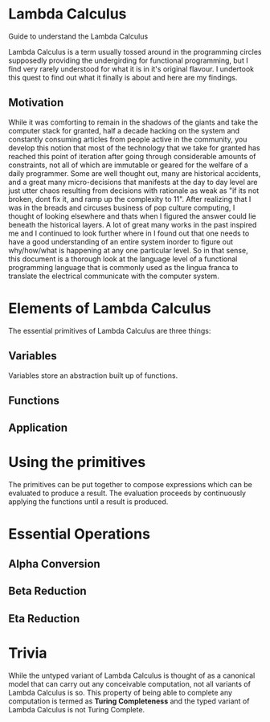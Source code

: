 # Lambda Calculus
Guide to understand the Lambda Calculus

Lambda Calculus is a term usually tossed around in the programming circles supposedly providing the undergirding for functional programming, but I find very rarely understood for what it is in it's original flavour. I undertook this quest to find out what it finally is about and here are my findings.

## Motivation
While it was comforting to remain in the shadows of the giants and take the computer stack for granted, half a decade hacking on the system and constantly consuming articles from people active in the community, you develop this notion that most of the technology that we take for granted has reached this point of iteration after going through considerable amounts of constraints, not all of which are immutable or geared for the welfare of a daily programmer. Some are well thought out, many are historical accidents, and a great many micro-decisions that manifests at the day to day level are just utter chaos resulting from decisions with rationale as weak as "if its not broken, dont fix it, and ramp up the complexity to 11". After realizing that I was in the breads and circuses business of pop culture computing, I thought of looking elsewhere and thats when I figured the answer could lie beneath the historical layers. A lot of great many works in the past inspired me and I continued to look further where in I found out that one needs to have a good understanding of an entire system inorder to figure out why/how/what is happening at any one particular level. So in that sense, this document is a thorough look at the language level of a functional programming language that is commonly used as the lingua franca to translate the electrical  communicate with the computer system.

# Elements of Lambda Calculus
The essential primitives of Lambda Calculus are three things:

## Variables
Variables store an abstraction built up of functions.
## Functions
## Application

# Using the primitives
The primitives can be put together to compose expressions which can be evaluated to produce a result. The evaluation proceeds by continuously applying the functions until a result is produced.

# Essential Operations
## Alpha Conversion
## Beta Reduction
## Eta Reduction

# Trivia
While the untyped variant of Lambda Calculus is thought of as a canonical model that can carry out any conceivable computation, not all variants of Lambda Calculus is so. This property of being able to complete any computation is termed as **Turing Completeness** and the typed variant of Lambda Calculus is not Turing Complete.
